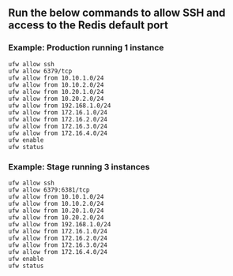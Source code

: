 ## Run the below commands to allow SSH and access to the Redis default port

### Example: Production running 1 instance
```
ufw allow ssh
ufw allow 6379/tcp
ufw allow from 10.10.1.0/24
ufw allow from 10.10.2.0/24
ufw allow from 10.20.1.0/24
ufw allow from 10.20.2.0/24
ufw allow from 192.168.1.0/24
ufw allow from 172.16.1.0/24
ufw allow from 172.16.2.0/24
ufw allow from 172.16.3.0/24
ufw allow from 172.16.4.0/24
ufw enable
ufw status
```

### Example: Stage running 3 instances
```
ufw allow ssh
ufw allow 6379:6381/tcp
ufw allow from 10.10.1.0/24
ufw allow from 10.10.2.0/24
ufw allow from 10.20.1.0/24
ufw allow from 10.20.2.0/24
ufw allow from 192.168.1.0/24
ufw allow from 172.16.1.0/24
ufw allow from 172.16.2.0/24
ufw allow from 172.16.3.0/24
ufw allow from 172.16.4.0/24
ufw enable
ufw status
```
